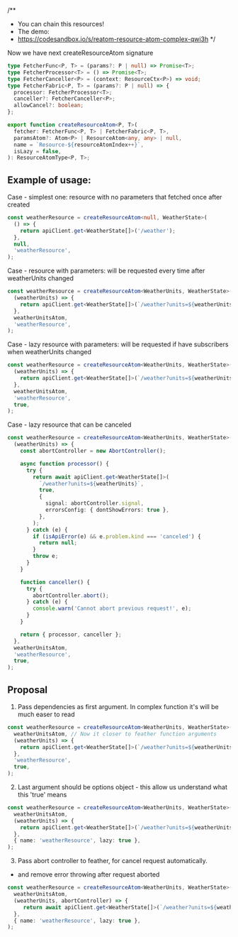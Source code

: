 /\*\*

- You can chain this resources!
- The demo:
- https://codesandbox.io/s/reatom-resource-atom-complex-qwi3h
  \*/

Now we have next createResourceAtom signature

```ts
type FetcherFunc<P, T> = (params?: P | null) => Promise<T>;
type FetcherProcessor<T> = () => Promise<T>;
type FetcherCanceller<P> = (context: ResourceCtx<P>) => void;
type FetcherFabric<P, T> = (params?: P | null) => {
  processor: FetcherProcessor<T>;
  canceller?: FetcherCanceller<P>;
  allowCancel?: boolean;
};

export function createResourceAtom<P, T>(
  fetcher: FetcherFunc<P, T> | FetcherFabric<P, T>,
  paramsAtom?: Atom<P> | ResourceAtom<any, any> | null,
  name = `Resource-${resourceAtomIndex++}`,
  isLazy = false,
): ResourceAtomType<P, T>;
```

## Example of usage:

Case - simplest one: resource with no parameters that fetched once after created

```ts
const weatherResource = createResourceAtom<null, WeatherState>(
  () => {
    return apiClient.get<WeatherState[]>('/weather');
  },
  null,
  'weatherResource',
);
```

Case - resource with parameters: will be requested every time after weatherUnits changed

```ts
const weatherResource = createResourceAtom<WeatherUnits, WeatherState>(
  (weatherUnits) => {
    return apiClient.get<WeatherState[]>(`/weather?units=${weatherUnits}`);
  },
  weatherUnitsAtom,
  'weatherResource',
);
```

Case - lazy resource with parameters: will be requested if have subscribers when weatherUnits changed

```ts
const weatherResource = createResourceAtom<WeatherUnits, WeatherState>(
  (weatherUnits) => {
    return apiClient.get<WeatherState[]>(`/weather?units=${weatherUnits}`);
  },
  weatherUnitsAtom,
  'weatherResource',
  true,
);
```

Case - lazy resource that can be canceled

```ts
const weatherResource = createResourceAtom<WeatherUnits, WeatherState>(
  (weatherUnits) => {
    const abortController = new AbortController();

    async function processor() {
      try {
        return await apiClient.get<WeatherState[]>(
          `/weather?units=${weatherUnits}`,
          true,
          {
            signal: abortController.signal,
            errorsConfig: { dontShowErrors: true },
          },
        );
      } catch (e) {
        if (isApiError(e) && e.problem.kind === 'canceled') {
          return null;
        }
        throw e;
      }
    }

    function canceller() {
      try {
        abortController.abort();
      } catch (e) {
        console.warn('Cannot abort previous request!', e);
      }
    }

    return { processor, canceller };
  },
  weatherUnitsAtom,
  'weatherResource',
  true,
);
```

## Proposal

1. Pass dependencies as first argument.
   In complex function it's will be much easer to read

```ts
const weatherResource = createResourceAtom<WeatherUnits, WeatherState>(
  weatherUnitsAtom, // Now it closer to feather function arguments
  (weatherUnits) => {
    return apiClient.get<WeatherState[]>(`/weather?units=${weatherUnits}`);
  },
  'weatherResource',
  true,
);
```

2. Last argument should be options object - this allow us understand what this 'true' means

```ts
const weatherResource = createResourceAtom<WeatherUnits, WeatherState>(
  weatherUnitsAtom,
  (weatherUnits) => {
    return apiClient.get<WeatherState[]>(`/weather?units=${weatherUnits}`);
  },
  { name: 'weatherResource', lazy: true },
);
```

3. Pass abort controller to feather, for cancel request automatically.

- and remove error throwing after request aborted

```ts
const weatherResource = createResourceAtom<WeatherUnits, WeatherState>(
  weatherUnitsAtom,
  (weatherUnits, abortController) => {
     return await apiClient.get<WeatherState[]>(`/weather?units=${weatherUnits}`, signal: abortController.signal);
  },
  { name: 'weatherResource', lazy: true },
);
```
